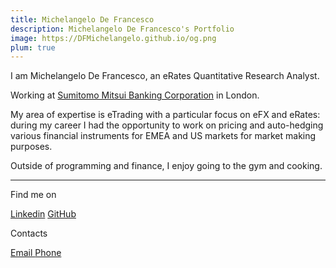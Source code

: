 ```yaml
---
title: Michelangelo De Francesco
description: Michelangelo De Francesco's Portfolio
image: https://DFMichelangelo.github.io/og.png
plum: true
---
```


<script setup lag="ts">
const isBasePath= window.location.pathname === "/"
</script>


<div v-if="isBasePath">
I am Michelangelo De Francesco, an eRates Quantitative Research Analyst.

Working at [<span i-mdi:bank-outline/> Sumitomo Mitsui Banking Corporation](https://www.smbcgroup.com/) in London.<br>

My area of expertise is eTrading with a particular focus on eFX and eRates: during my career I had the opportunity to work on pricing and auto-hedging various financial instruments for EMEA and US markets for market making purposes.

Outside of programming and finance, I enjoy going to the gym and cooking.

---
  <div flex="~ justify-between">
    <div>
      <div>Find me on</div>
      <p flex="~ gap-3 wrap" class="mt--0!">
        <a href="https://www.linkedin.com/in/dfmichelangelo/" target="_blank"><span op75 i-simple-icons-linkedin /> Linkedin</a>
        <a href="https://github.com/dfmichelangelo" target="_blank"><span op75 i-simple-icons-github /> GitHub</a>
      </p>
    </div>
    <div id="contacts">
      <div flex="~ justify-end">Contacts</div>
        <p flex="~ gap-3 wrap justify-end" class="mt--0!">
        <VTooltip>
          <a href="mailto:df.michelangelo@gmail.com" target="_blank"><span op75 i-simple-icons-gmail /> Email
          </a>
          <template #popper>df.michelangelo@gmail.com</template>
        </VTooltip>
        <VTooltip>
          <a href="tel:+393316496194" target="_blank"><span op75 i-material-symbols:call /> Phone</a>
          <template #popper>+39 3316496194</template>
        </VTooltip>
        </p>
    </div>
  </div>
</div>
